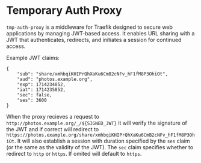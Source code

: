 # Temporary Auth Proxy

`tmp-auth-proxy` is a middleware for Traefik designed to secure web applications by managing JWT-based access. It enables URL sharing with a JWT that authenticates, redirects, and initiates a session for continued access.

Example JWT claims:

```
{
    "sub": "share/xmhbqiKHIPrQhXaKu6CmB2cNFv_hF1fM8P3OhiOt",
    "aud": "photos.example.org",
    "exp": 1714234852,
    "iat": 1714235852,
    "sec": false,
    "ses": 3600
}
```

When the proxy recieves a request to `http://photos.example.org/_/${SIGNED_JWT}` it will verify the signature of the JWT and if correct will redirect to `https://photos.example.org/share/xmhbqiKHIPrQhXaKu6CmB2cNFv_hF1fM8P3OhiOt`. It will also establish a session with duration specified by the `ses` claim (or the same as the validity of the JWT). The `sec` claim specifies whether to redirect to `http` or `https`. If omited will default to `https`.
